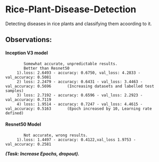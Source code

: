 # Rice-Plant-Disease-Detection
Detecting diseases in rice plants and classifying them acoording to it.

## Observations:
  #### Inception V3 model
            Somewhat accurate, unpredictable results. 
            Better than Resnet50
         1).loss: 2.6493 - accuracy: 0.6750, val_loss: 4.2833 - val_accuracy: 0.5081
         2) loss: 2.2479 - accuracy: 0.6431 - val_loss: 3.4463 - val_accuracy: 0.5696       (Increasing datasets and labelled test samples)
         3) loss: 2.7192 - accuracy: 0.6596 - val_loss: 2.2923 - val_accuracy: 0.7119
         4) loss: 1.9514 - accuracy: 0.7247 - val_loss: 4.4615 - val_accuracy: 0.5163       (Epoch increased by 10, Learning rate defined)
  #### Resnet50 Model
            Not accurate, wrong results.
         1).loss: 1.4497 - accuracy: 0.4122,val_loss 1.9753 - val_accuracy: 0.2581
         
***(Task: Increase Epochs, dropout).***
